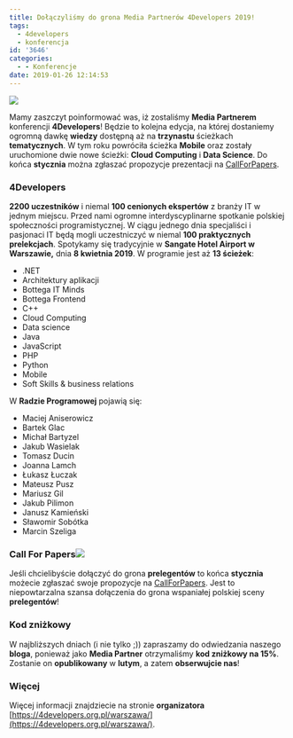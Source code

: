 ```yaml
---
title: Dołączyliśmy do grona Media Partnerów 4Developers 2019!
tags:
  - 4developers
  - konferencja
id: '3646'
categories:
  - - Konferencje
date: 2019-01-26 12:14:53
---
```


![](https://codecouple.pl/wp-content/uploads/2019/01/logotyp_4developers_4-300x300.png)

Mamy zaszczyt poinformować was, iż zostaliśmy **Media Partnerem** konferencji **4Developers**! Będzie to kolejna edycja, na której dostaniemy ogromną dawkę **wiedzy** dostępną aż na **trzynastu** ścieżkach **tematycznych**. W tym roku powróciła ścieżka **Mobile** oraz zostały uruchomione dwie nowe ścieżki: **Cloud Computing** i **Data Science**. Do końca **stycznia** można zgłaszać propozycje prezentacji na [CallForPapers](https://cfp.4developers.org.pl/warszawa/).
<!-- more -->
### 4Developers

**2200 uczestników** i niemal **100 cenionych ekspertów** z branży IT w jednym miejscu. Przed nami ogromne interdyscyplinarne spotkanie polskiej społeczności programistycznej. W ciągu jednego dnia specjaliści i pasjonaci IT będą mogli uczestniczyć w niemal **100 praktycznych prelekcjach**. Spotykamy się tradycyjnie w **Sangate Hotel Airport w Warszawie,** dnia **8 kwietnia 2019**. W programie jest aż **13 ścieżek**:

*   .NET
*   Architektury aplikacji
*   Bottega IT Minds
*   Bottega Frontend
*   C++
*   Cloud Computing
*   Data science
*   Java
*   JavaScript
*   PHP
*   Python
*   Mobile
*   Soft Skills & business relations

W **Radzie Programowej** pojawią się:

*   Maciej Aniserowicz
*   Bartek Glac
*   Michał Bartyzel
*   Jakub Wasielak
*   Tomasz Ducin
*   Joanna Lamch
*   Łukasz Łuczak
*   Mateusz Pusz
*   Mariusz Gil
*   Jakub Pilimon
*   Janusz Kamieński
*   Sławomir Sobótka
*   Marcin Szeliga

### Call For Papers![](https://codecouple.pl/wp-content/uploads/2019/01/4dev_call_for_papers.jpg)

Jeśli chcielibyście dołączyć do grona **prelegentów** to końca **stycznia** możecie zgłaszać swoje propozycje na [CallForPapers](https://cfp.4developers.org.pl/warszawa/). Jest to niepowtarzalna szansa dołączenia do grona wspaniałej polskiej sceny **prelegentów**!

### Kod zniżkowy

W najbliższych dniach (i nie tylko ;)) zapraszamy do odwiedzania naszego **bloga**, ponieważ jako **Media Partner** otrzymaliśmy **kod zniżkowy na 15%**. Zostanie on **opublikowany** w **lutym**, a zatem **obserwujcie nas**!

### Więcej

Więcej informacji znajdziecie na stronie **organizatora** [https://4developers.org.pl/warszawa/](https://4developers.org.pl/warszawa/).